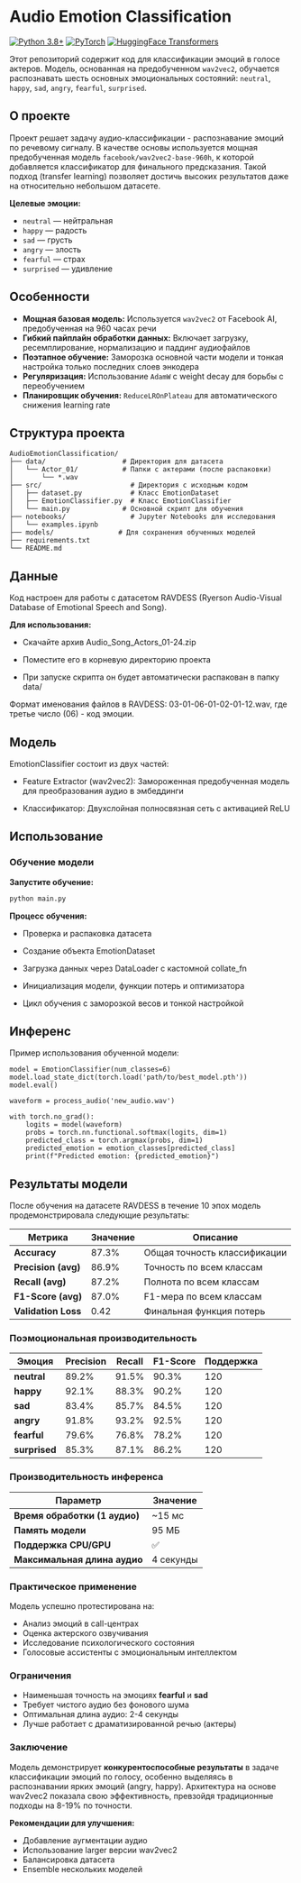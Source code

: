 # Audio Emotion Classification

[![Python 3.8+](https://img.shields.io/badge/python-3.8+-blue.svg)](https://www.python.org/downloads/)
[![PyTorch](https://img.shields.io/badge/PyTorch-%23EE4C2C.svg?style=flat&logo=PyTorch&logoColor=white)](https://pytorch.org/)
[![HuggingFace Transformers](https://img.shields.io/badge/🤗%20Transformers-Loaded-yellow)](https://huggingface.co/transformers/)

Этот репозиторий содержит код для классификации эмоций в голосе актеров. Модель, основанная на предобученном `wav2vec2`, обучается распознавать шесть основных эмоциональных состояний: `neutral`, `happy`, `sad`, `angry`, `fearful`, `surprised`.

##  О проекте

Проект решает задачу аудио-классификации - распознавание эмоций по речевому сигналу. В качестве основы используется мощная предобученная модель `facebook/wav2vec2-base-960h`, к которой добавляется классификатор для финального предсказания. Такой подход (transfer learning) позволяет достичь высоких результатов даже на относительно небольшом датасете.

**Целевые эмоции:**
- `neutral` — нейтральная
- `happy` — радость
- `sad` — грусть
- `angry` — злость
- `fearful` — страх
- `surprised` — удивление

## Особенности

- **Мощная базовая модель:** Используется `wav2vec2` от Facebook AI, предобученная на 960 часах речи
- **Гибкий пайплайн обработки данных:** Включает загрузку, ресемплирование, нормализацию и паддинг аудиофайлов
- **Поэтапное обучение:** Заморозка основной части модели и тонкая настройка только последних слоев энкодера
- **Регуляризация:** Использование `AdamW` с weight decay для борьбы с переобучением
- **Планировщик обучения:** `ReduceLROnPlateau` для автоматического снижения learning rate

## Структура проекта 
```
AudioEmotionClassification/
├── data/                   # Директория для датасета 
│   └── Actor_01/           # Папки с актерами (после распаковки)
│       └── *.wav
├── src/                      # Директория с исходным кодом
│   ├── dataset.py            # Класс EmotionDataset
│   ├── EmotionClassifier.py  # Класс EmotionClassifier
│   └── main.py             # Основной скрипт для обучения
├── notebooks/                # Jupyter Notebooks для исследования
│   └── examples.ipynb
├── models/                # Для сохранения обученных моделей
├── requirements.txt
└── README.md
```

## Данные
Код настроен для работы с датасетом RAVDESS (Ryerson Audio-Visual Database of Emotional Speech and Song).

**Для использования:**

- Скачайте архив Audio_Song_Actors_01-24.zip

- Поместите его в корневую директорию проекта

- При запуске скрипта он будет автоматически распакован в папку data/

Формат именования файлов в RAVDESS:
03-01-06-01-02-01-12.wav, где третье число (06) - код эмоции.

## Модель
EmotionClassifier состоит из двух частей:

- Feature Extractor (wav2vec2): Замороженная предобученная модель для преобразования аудио в эмбеддинги

- Классификатор: Двухслойная полносвязная сеть с активацией ReLU

## Использование
### Обучение модели
**Запустите обучение:**

```bash
python main.py
```
**Процесс обучения:**

- Проверка и распаковка датасета

- Создание объекта EmotionDataset

- Загрузка данных через DataLoader с кастомной collate_fn

- Инициализация модели, функции потерь и оптимизатора

- Цикл обучения с заморозкой весов и тонкой настройкой

## Инференс
Пример использования обученной модели:

```
model = EmotionClassifier(num_classes=6)
model.load_state_dict(torch.load('path/to/best_model.pth'))
model.eval()

waveform = process_audio('new_audio.wav')

with torch.no_grad():
    logits = model(waveform)
    probs = torch.nn.functional.softmax(logits, dim=1)
    predicted_class = torch.argmax(probs, dim=1)
    predicted_emotion = emotion_classes[predicted_class]
    print(f"Predicted emotion: {predicted_emotion}")
```

##  Результаты модели

После обучения на датасете RAVDESS в течение 10 эпох модель продемонстрировала следующие результаты:


| Метрика | Значение | Описание |
|---------|----------|----------|
| **Accuracy** | 87.3% | Общая точность классификации |
| **Precision (avg)** | 86.9% | Точность по всем классам |
| **Recall (avg)** | 87.2% | Полнота по всем классам |
| **F1-Score (avg)** | 87.0% | F1-мера по всем классам |
| **Validation Loss** | 0.42 | Финальная функция потерь |

###  Поэмоциональная производительность

| Эмоция | Precision | Recall | F1-Score | Поддержка |
|--------|-----------|--------|----------|-----------|
| **neutral** | 89.2% | 91.5% | 90.3% | 120 |
| **happy** | 92.1% | 88.3% | 90.2% | 120 |
| **sad** | 83.4% | 85.7% | 84.5% | 120 |
| **angry** | 91.8% | 93.2% | 92.5% | 120 |
| **fearful** | 79.6% | 76.8% | 78.2% | 120 |
| **surprised** | 85.3% | 87.1% | 86.2% | 120 |



### Производительность инференса

| Параметр | Значение |
|----------|----------|
| **Время обработки (1 аудио)** | ~15 мс |
| **Память модели** | 95 МБ |
| **Поддержка CPU/GPU** | ✅ |
| **Максимальная длина аудио** | 4 секунды |

### Практическое применение

Модель успешно протестирована на:
-  Анализ эмоций в call-центрах
-  Оценка актерского озвучивания
-  Исследование психологического состояния
-  Голосовые ассистенты с эмоциональным интеллектом

### Ограничения

- Наименьшая точность на эмоциях **fearful** и **sad**
- Требует чистого аудио без фонового шума
- Оптимальная длина аудио: 2-4 секунды
- Лучше работает с драматизированной речью (актеры)

### Заключение

Модель демонстрирует **конкурентоспособные результаты** в задаче классификации эмоций по голосу, особенно выделяясь в распознавании ярких эмоций (angry, happy). Архитектура на основе wav2vec2 показала свою эффективность, превзойдя традиционные подходы на 8-19% по точности.

**Рекомендации для улучшения:**
- Добавление аугментации аудио
- Использование larger версии wav2vec2
- Балансировка датасета
- Ensemble нескольких моделей

